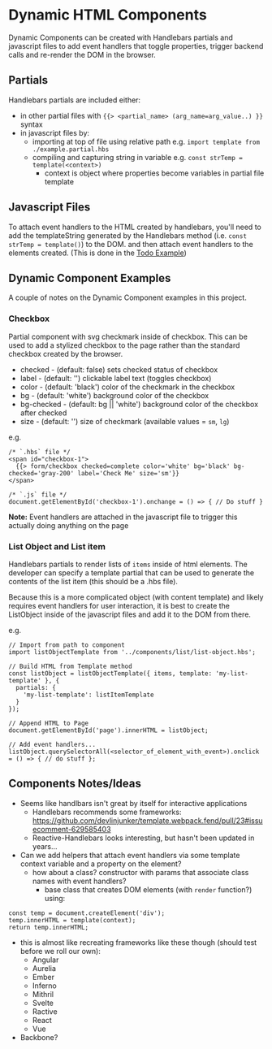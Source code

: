 # Dynamic HTML Components

Dynamic Components can be created with Handlebars partials and javascript files to add event handlers that toggle
properties, trigger backend calls and re-render the DOM in the browser.

## Partials
Handlebars partials are included either:
  - in other partial files with `{{> <partial_name> (arg_name=arg_value..) }}` syntax
  - in javascript files by:
    - importing at top of file using relative path e.g. `import template from ./example.partial.hbs`
    - compiling and capturing string in variable e.g. `const strTemp = template(<context>)`
       - context is object where properties become variables in partial file template

## Javascript Files
To attach event handlers to the HTML created by handlebars, you'll need to add the templateString generated
by the Handlebars method (i.e. `const strTemp = template()`) to the DOM. and then attach event handlers to
the elements created. (This is done in the [Todo Example]())

## Dynamic Component Examples
A couple of notes on the Dynamic Component examples in this project.

### Checkbox
Partial component with svg checkmark inside of checkbox. This can be used to add a stylized checkbox to the page
rather than the standard checkbox created by the browser.

  - checked - (default: false) sets checked status of checkbox
  - label - (default: '') clickable label text (toggles checkbox)
  - color - (default: 'black') color of the checkmark in the checkbox
  - bg - (default: 'white') background color of the checkbox
  - bg-checked - (default: bg || 'white') background color of the checkbox after checked
  - size - (default: '') size of checkmark (available values = `sm`, `lg`)

e.g.
```
/* `.hbs` file */
<span id="checkbox-1">
  {{> form/checkbox checked=complete color='white' bg='black' bg-checked='gray-200' label='Check Me' size='sm'}}
</span>

/* `.js` file */
document.getElementById('checkbox-1').onchange = () => { // Do stuff }
```

**Note:** Event handlers are attached in the javascript file to trigger this actually doing anything on the page

### List Object and List item
Handlebars partials to render lists of `items` inside of html elements. The developer can specify a template
partial that can be used to generate the contents of the list item (this should be a .hbs file).

Because this is a more complicated object (with content template) and likely requires event handlers for user
interaction, it is best to create the ListObject inside of the javascript files and add it to the DOM from there.

e.g.
```
// Import from path to component
import listObjectTemplate from '../components/list/list-object.hbs';

// Build HTML from Template method
const listObject = listObjectTemplate({ items, template: 'my-list-template' }, {
  partials: {
    'my-list-template': listItemTemplate
  }
});

// Append HTML to Page
document.getElementById('page').innerHTML = listObject;

// Add event handlers...
listObject.querySelectorAll(<selector_of_element_with_event>).onclick = () => { // do stuff };
```



## Components Notes/Ideas
- Seems like handlbars isn't great by itself for interactive applications
  - Handlebars recommends some frameworks: https://github.com/devlinjunker/template.webpack.fend/pull/23#issuecomment-629585403
  - Reactive-Handlebars looks interesting, but hasn't been updated in years...
- Can we add helpers that attach event handlers via some template context variable and a property on the element?
  - how about a class? constructor with params that associate class names with event handlers?
    - base class that creates DOM elements (with `render` function?) using:
```
const temp = document.createElement('div');
temp.innerHTML = template(context);
return temp.innerHTML;
```
  - this is almost like recreating frameworks like these though (should test before we roll our own):
    - Angular
    - Aurelia
    - Ember
    - Inferno
    - Mithril
    - Svelte
    - Ractive
    - React
    - Vue
- Backbone?
